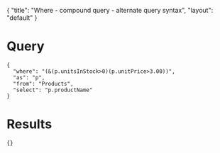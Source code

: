 {
	"title": "Where - compound query - alternate query syntax",
	"layout": "default"
}
# Query
	{
	  "where": "(&(p.unitsInStock>0)(p.unitPrice>3.00))", 
	  "as": "p", 
	  "from": "Products", 
	  "select": "p.productName"
	}
# Results
	{}
